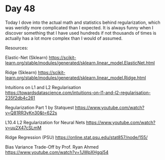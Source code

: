 # Day 48 

Today I dove into the actual math and statistics behind regularization, which was weridly more complicated than I expected. It is always funny when I discover something that I have used hundreds if not thousands of times is actually has a lot more complex than I would of assumed.

Resources: 

Elastic-Net (Sklearn)
https://scikit-learn.org/stable/modules/generated/sklearn.linear_model.ElasticNet.html

Ridge (Sklearn)
https://scikit-learn.org/stable/modules/generated/sklearn.linear_model.Ridge.html

Intuitions on L1 and L2 Regularisation
https://towardsdatascience.com/intuitions-on-l1-and-l2-regularisation-235f2db4c261

Regularization Part 1 by Statquest
https://www.youtube.com/watch?v=Q81RR3yKn30&t=622s

L10.4 L2 Regularization for Neural Nets
https://www.youtube.com/watch?v=uu2X47cSLmM

Ridge Regression (PSU)
https://online.stat.psu.edu/stat857/node/155/

Bias Variance Trade-Off by Prof. Ryan Ahmed
https://www.youtube.com/watch?v=1JWpXHgqj54
